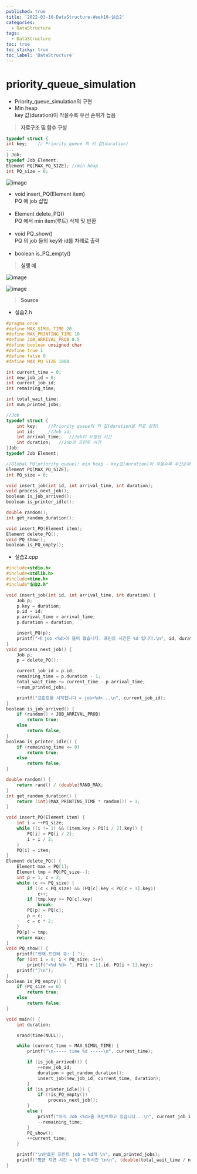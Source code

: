 ```yaml
---
published: true
title: '2022-03-16-DataStructure-Week10-실습2'
categories:
  - DataStructure
tags:
  - DataStructure
toc: true
toc_sticky: true
toc_label: 'DataStructure'
---
```


# priority_queue_simulation

- Priority_queue_simulation의 구현
- Min heap  
  key 값(duration)이 작을수록 우선 순위가 높음

> **자료구조 및 함수 구성**

```C
typedef struct {
int key;	// Priority queue 의 키 값(duration)
...
} Job;
typedef Job Element;
Element PQ[MAX_PQ_SIZE]; //min heap
int PQ_size = 0;
```

![image](https://github.com/222SeungHyun/222SeungHyun.github.io/blob/master/_images/%EC%9E%90%EB%A3%8C%EA%B5%AC%EC%A1%B0%EC%99%80%EC%8B%A4%EC%8A%B5-10%EC%9E%A5-%EC%8B%A4%EC%8A%B52-1.png?raw=true)

- void insert_PQ(Element item)  
   PQ 에 job 삽입  
  <br>
- Element delete_PQ()  
   PQ 에서 min item(루트) 삭제 및 반환  
  <br>
- void PQ_show()  
   PQ 의 job 들의 key와 id를 차례로 출력  
  <br>
- boolean is_PQ_empty()

> **실행 예**

![image](https://github.com/222SeungHyun/222SeungHyun.github.io/blob/master/_images/%EC%9E%90%EB%A3%8C%EA%B5%AC%EC%A1%B0%EC%99%80%EC%8B%A4%EC%8A%B5-10%EC%9E%A5-%EC%8B%A4%EC%8A%B52-2.png?raw=true)

![image](https://github.com/222SeungHyun/222SeungHyun.github.io/blob/master/_images/%EC%9E%90%EB%A3%8C%EA%B5%AC%EC%A1%B0%EC%99%80%EC%8B%A4%EC%8A%B5-10%EC%9E%A5-%EC%8B%A4%EC%8A%B52-3.png?raw=true)

> **Source**

- 실습2.h

```C
#pragma once
#define MAX_SIMUL_TIME 20
#define MAX_PRINTING_TIME 10
#define JOB_ARRIVAL_PROB 0.5
#define boolean unsigned char
#define true 1
#define false 0
#define MAX_PQ_SIZE 1000

int current_time = 0;
int new_job_id = 0;
int current_job_id;
int remaining_time;

int total_wait_time;
int num_printed_jobs;

//Job
typedef struct {
	int key;	//Priority queue의 키 값(duration을 키로 설정)
	int id;		//Job id;
	int arrival_time;	//Job이 요청된 시간
	int duration;	//Job의 프린트 시간
}Job;
typedef Job Element;

//Global PQ(priority queue): min heap - key값(duration)이 작을수록 우선순위가 높음
Element PQ[MAX_PQ_SIZE];
int PQ_size = 0;

void insert_job(int id, int arrival_time, int duration);
void process_next_job();
boolean is_job_arrived();
boolean is_printer_idle();

double random();
int get_random_duration();

void insert_PQ(Element item);
Element delete_PQ();
void PQ_show();
boolean is_PQ_empty();
```

- 실습2.cpp

```C
#include<stdio.h>
#include<stdlib.h>
#include<time.h>
#include"실습2.h"

void insert_job(int id, int arrival_time, int duration) {
	Job p;
	p.key = duration;
	p.id = id;
	p.arrival_time = arrival_time;
	p.duration = duration;

	insert_PQ(p);
	printf("새 job <%d>이 들어 왔습니다. 프린트 시간은 %d 입니다.\n", id, duration);
}
void process_next_job() {
	Job p;
	p = delete_PQ();

	current_job_id = p.id;
	remaining_time = p.duration - 1;
	total_wait_time += current_time - p.arrival_time;
	++num_printed_jobs;

	printf("프린트를 시작합니다 = job<%d>...\n", current_job_id);
}
boolean is_job_arrived() {
	if (random() < JOB_ARRIVAL_PROB)
		return true;
	else
		return false;
}
boolean is_printer_idle() {
	if (remaining_time <= 0)
		return true;
	else
		return false;
}

double random() {
	return rand() / (double)RAND_MAX;
}
int get_random_duration() {
	return (int)(MAX_PRINTING_TIME * random()) + 1;
}

void insert_PQ(Element item) {
	int i = ++PQ_size;
	while ((i != 1) && (item.key > PQ[i / 2].key)) {
		PQ[i] = PQ[i / 2];
		i = i / 2;
	}
	PQ[i] = item;
}
Element delete_PQ() {
	Element max = PQ[1];
	Element tmp = PQ[PQ_size--];
	int p = 1, c = 2;
	while (c <= PQ_size) {
		if ((c < PQ_size) && (PQ[c].key < PQ[c + 1].key))
			c++;
		if (tmp.key >= PQ[c].key)
			break;
		PQ[p] = PQ[c];
		p = c;
		c = c * 2;
	}
	PQ[p] = tmp;
	return max;
}
void PQ_show() {
	printf("현재 프린터 큐: [ ");
	for (int i = 0; i < PQ_size; i++)
		printf("<%d %d> ", PQ[i + 1].id, PQ[i + 1].key);
	printf("]\n");
}
boolean is_PQ_empty() {
	if (PQ_size == 0)
		return true;
	else
		return false;
}

void main() {
	int duration;

	srand(time(NULL));

	while (current_time < MAX_SIMUL_TIME) {
		printf("\n----- time %d -----\n", current_time);

		if (is_job_arrived()) {
			++new_job_id;
			duration = get_random_duration();
			insert_job(new_job_id, current_time, duration);
		}
		if (is_printer_idle()) {
			if (!is_PQ_empty())
				process_next_job();
		}
		else {
			printf("아직 Job <%d>을 프린트하고 있습니다...\n", current_job_id);
			--remaining_time;
		}
		PQ_show();
		++current_time;
	}

	printf("\n완료된 프린트 job = %d개 \n", num_printed_jobs);
	printf("평균 지연 시간 = %f 단위시간 \n\n", (double)total_wait_time / num_printed_jobs);
}
```
